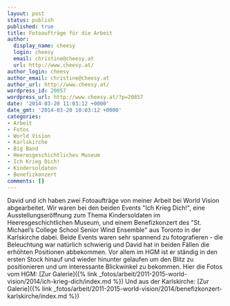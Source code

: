 ```yaml
---
layout: post
status: publish
published: true
title: Fotoaufträge für die Arbeit
author:
  display_name: cheesy
  login: cheesy
  email: christine@cheesy.at
  url: http://www.cheesy.at/
author_login: cheesy
author_email: christine@cheesy.at
author_url: http://www.cheesy.at/
wordpress_id: 20857
wordpress_url: http://www.cheesy.at/?p=20857
date: '2014-03-20 11:03:12 +0000'
date_gmt: '2014-03-20 10:03:12 +0000'
categories:
- Arbeit
- Fotos
- World Vision
- Karlskirche
- Big Band
- Heeresgeschichtliches Museum
- Ich Krieg Dich!
- Kindersoldaten
- Benefizkonzert
comments: []
---
```

David und ich haben zwei Fotoaufträge von meiner Arbeit bei World Vision abgearbeitet. Wir waren bei den beiden Events "Ich Krieg Dich!", eine Ausstellungseröffnung zum Thema Kindersoldaten im Heeresgeschichtlichen Museum, und einem Benefizkonzert des "St. Michael’s College School Senior Wind Ensemble" aus Toronto in der Karlskirche dabei.
Beide Events waren sehr spannend zu fotografieren - die Beleuchtung war natürlich schwierig und David hat in beiden Fällen die erhöhten Positionen abbekommen. Vor allem im HGM ist er ständig in den ersten Stock hinauf und wieder hinunter gelaufen um den Blitz zu positionieren und um interessante Blickwinkel zu bekommen.
Hier die Fotos vom HGM:
[Zur Galerie]({% link _fotos/arbeit/2011-2015-world-vision/2014/ich-krieg-dich/index.md %})
Und aus der Karlskirche:
[Zur Galerie]({% link _fotos/arbeit/2011-2015-world-vision/2014/benefizkonzert-karlskirche/index.md %})
